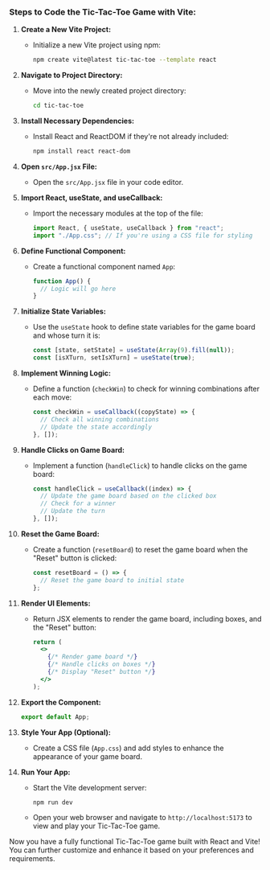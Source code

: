 ### Steps to Code the Tic-Tac-Toe Game with Vite:

1. **Create a New Vite Project:**
   - Initialize a new Vite project using npm:
     ```bash
     npm create vite@latest tic-tac-toe --template react
     ```

2. **Navigate to Project Directory:**
   - Move into the newly created project directory:
     ```bash
     cd tic-tac-toe
     ```

3. **Install Necessary Dependencies:**
   - Install React and ReactDOM if they're not already included:
     ```bash
     npm install react react-dom
     ```

4. **Open `src/App.jsx` File:**
   - Open the `src/App.jsx` file in your code editor.

5. **Import React, useState, and useCallback:**
   - Import the necessary modules at the top of the file:
     ```jsx
     import React, { useState, useCallback } from "react";
     import "./App.css"; // If you're using a CSS file for styling
     ```

6. **Define Functional Component:**
   - Create a functional component named `App`:
     ```jsx
     function App() {
       // Logic will go here
     }
     ```

7. **Initialize State Variables:**
   - Use the `useState` hook to define state variables for the game board and whose turn it is:
     ```jsx
     const [state, setState] = useState(Array(9).fill(null));
     const [isXTurn, setIsXTurn] = useState(true);
     ```

8. **Implement Winning Logic:**
   - Define a function (`checkWin`) to check for winning combinations after each move:
     ```jsx
     const checkWin = useCallback((copyState) => {
       // Check all winning combinations
       // Update the state accordingly
     }, []);
     ```

9. **Handle Clicks on Game Board:**
   - Implement a function (`handleClick`) to handle clicks on the game board:
     ```jsx
     const handleClick = useCallback((index) => {
       // Update the game board based on the clicked box
       // Check for a winner
       // Update the turn
     }, []);
     ```

10. **Reset the Game Board:**
    - Create a function (`resetBoard`) to reset the game board when the "Reset" button is clicked:
      ```jsx
      const resetBoard = () => {
        // Reset the game board to initial state
      };
      ```

11. **Render UI Elements:**
    - Return JSX elements to render the game board, including boxes, and the "Reset" button:
      ```jsx
      return (
        <>
          {/* Render game board */}
          {/* Handle clicks on boxes */}
          {/* Display "Reset" button */}
        </>
      );
      ```

12. **Export the Component:**
    ```jsx
    export default App;
    ```

13. **Style Your App (Optional):**
    - Create a CSS file (`App.css`) and add styles to enhance the appearance of your game board.

14. **Run Your App:**
    - Start the Vite development server:
      ```bash
      npm run dev
      ```
    - Open your web browser and navigate to `http://localhost:5173` to view and play your Tic-Tac-Toe game.

Now you have a fully functional Tic-Tac-Toe game built with React and Vite! You can further customize and enhance it based on your preferences and requirements.
